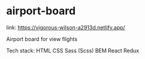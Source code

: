 # airport-board

link: https://vigorous-wilson-a2913d.netlify.app/

Airport board for view flights

Tech stack:
HTML
CSS
Sass (Scss)
BEM 
React
Redux
